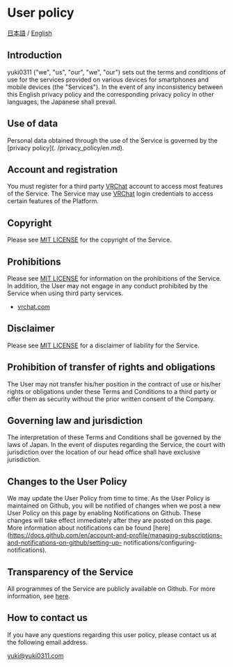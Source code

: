 # User policy

[日本語](ja.md) / [English](en.md)

## Introduction

yuki0311 ("we", "us", "our", "we", "our") sets out the terms and conditions of use for the services provided on various devices for smartphones and mobile devices (the "Services").
In the event of any inconsistency between this English privacy policy and the corresponding privacy policy in other languages, the Japanese shall prevail.

## Use of data

Personal data obtained through the use of the Service is governed by the [privacy policy](. /privacy_policy/en.md).

## Account and registration

You must register for a third party [VRChat](https://hello.vrchat.com/) account to access most features of the Service.
The Service may use [VRChat](https://hello.vrchat.com/) login credentials to access certain features of the Platform.

## Copyright

Please see [MIT LICENSE](/LICENSE) for the copyright of the Service.

## Prohibitions

Please see [MIT LICENSE](/LICENSE) for information on the prohibitions of the Service.
In addition, the User may not engage in any conduct prohibited by the Service when using third party services.

- [vrchat.com](https://hello.vrchat.com/legal)

## Disclaimer

Please see [MIT LICENSE](/LICENSE) for a disclaimer of liability for the Service.

## Prohibition of transfer of rights and obligations

The User may not transfer his/her position in the contract of use or his/her rights or obligations under these Terms and Conditions to a third party or offer them as security without the prior written consent of the Company.

## Governing law and jurisdiction

The interpretation of these Terms and Conditions shall be governed by the laws of Japan.
In the event of disputes regarding the Service, the court with jurisdiction over the location of our head office shall have exclusive jurisdiction.

## Changes to the User Policy

We may update the User Policy from time to time. As the User Policy is maintained on Github, you will be notified of changes when we post a new User Policy on this page by enabling Notifications on Github. These changes will take effect immediately after they are posted on this page. More information about notifications can be found [here](https://docs.github.com/en/account-and-profile/managing-subscriptions-and-notifications-on-github/setting-up- notifications/configuring-notifications).

## Transparency of the Service

All programmes of the Service are publicly available on Github.
For more information, see [here](https://github.com/fa0311/vrc_manager).

## How to contact us

If you have any questions regarding this user policy, please contact us at the following email address.

yuki@yuki0311.com
